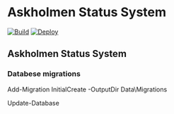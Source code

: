 # Askholmen Status System
[![Build](https://github.com/mickew/askstatus/actions/workflows/build.yml/badge.svg)](https://github.com/mickew/askstatus/actions/workflows/build.yml)
[![Deploy](https://github.com/mickew/askstatus/actions/workflows/deploy.yml/badge.svg)](https://github.com/mickew/askstatus/actions/workflows/deploy.yml)
## Askholmen Status System

### Databese migrations

Add-Migration InitialCreate -OutputDir Data\Migrations

Update-Database